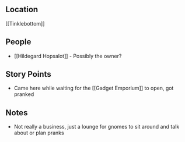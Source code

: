 ## Location
[[Tinklebottom]]
## People
- [[Hildegard Hopsalot]] - Possibly the owner?
## Story Points
- Came here while waiting for the [[Gadget Emporium]] to open, got pranked
## Notes
- Not really a business, just a lounge for gnomes to sit around and talk about or plan pranks